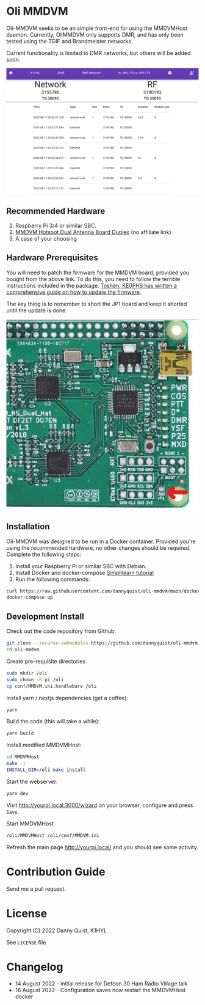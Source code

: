 # Oli MMDVM

Oli-MMDVM seeks to be an simple front-end for using the MMDVMHost daemon. Currently, OliMMDVM 
only supports DMR, and has only been tested using the TGIF and Brandmeister networks.

Current functionality is limited to DMR networks, but others will be added soon.

![img.png](assets/olimmdvm-screenshot.png)

## Recommended Hardware

1. Raspberry Pi 3/4 or similar SBC.
2. [MMDVM Hotspot Dual Antenna Board Duplex](https://www.amazon.com/gp/product/B07XBZYHFC) (no affiliate link)
3. A case of your choosing

## Hardware Prerequisites

You will need to patch the firmware for the MMDVM board, provided you bought from the above link.
To do this, you need to follow the terrible instructions included in the package. [Toshen, KE0FHS has 
written a comprehensive guide on how to update the firmware](https://amateurradionotes.com/firmware.htm).

The key thing is to remember to short the JP1 board and keep it shorted until the update is done.

![img.png](assets/mmdvm-jp1-callout.png)

## Installation

Oli-MMDVM was designed to be run in a Docker container. Provided you're using the recommended hardware,
no other changes should be required. Complete the following steps:

1. Install your Raspberry Pi or similar SBC with Debian.
2. Install Docker and docker-compose [Simplilearn tutorial](https://www.simplilearn.com/tutorials/docker-tutorial/raspberry-pi-docker) 
3. Run the following commands:
```bash
curl https://raw.githubusercontent.com/dannyquist/oli-mmdvm/main/docker-compose.yml -o docker-compose.yml
docker-compose up
```

## Development Install

Check out the code repository from Github:

```bash
git clone --recurse-submodules https://github.com/dannyquist/oli-mmdvm.git
cd oli-mmdvm
```

Create pre-requisite directories

```bash
sudo mkdir /oli
sudo chown -R pi /oli
cp conf/MMDVM.ini.handlebars /oli
```

Install yarn / nextjs dependencies (get a coffee):

```bash
yarn
```

Build the code (this will take a while):

```bash
yarn build
```

Install modified MMDVMHost:

```bash
cd MMDVMHost
make -j
INSTALL_DIR=/oli make install
```

Start the webserver:

```bash
yarn dev
```

Visit http://yourpi.local:3000/wizard on your browser, configure and 
press `Save`.

Start MMDVMHost

```bash
/oli/MMDVMHost /oli/conf/MMDVM.ini
```

Refresh the main page http://yourpi.local/ and you should see some activity.

# Contribution Guide

Send me a pull request.

# License
Copyright (C) 2022 Danny Quist, K1HYL

See `LICENSE` file.

# Changelog

- 14 August 2022 - initial release for Defcon 30 Ham Radio Village talk
- 16 August 2022 - Configuration saves now restart the MMDVMHost docker 
